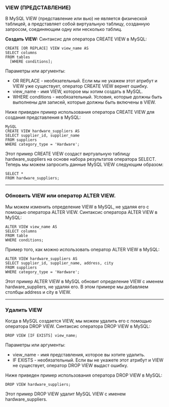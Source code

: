 ### VIEW (ПРЕДСТАВЛЕНИЕ)

В MySQL VIEW (представление или вью) не является физической таблицей, а представляет 
собой виртуальную таблицу, созданную запросом, соединяющим одну или несколько таблиц.

**Создать VIEW:**
Синтаксис для оператора CREATE VIEW в MySQL:

    CREATE [OR REPLACE] VIEW view_name AS
    SELECT columns
    FROM tables
      [WHERE conditions];

Параметры или аргументы:
- OR REPLACE - необязательный. Если мы не укажем этот атрибут и 
  VIEW уже существует, оператор CREATE VIEW вернет ошибку.
- view_name - имя VIEW, которое мы хотим создать в MySQL.
- WHERE conditions - необязательный. Условия, которые должны 
  быть выполнены для записей, которые должны быть включены в VIEW.

Ниже приведен пример использования оператора CREATE VIEW для создания представления в MySQL:

    MySQL
    CREATE VIEW hardware_suppliers AS
    SELECT supplier_id, supplier_name
    FROM suppliers
    WHERE category_type = 'Hardware';

Этот пример CREATE VIEW создаст виртуальную таблицу hardware_suppliers на основе набора 
результатов оператора SELECT. Теперь мы можем запросить данные MySQL VIEW следующим образом:

    SELECT *
    FROM hardware_suppliers;

---
### Обновить VIEW или оператор ALTER VIEW.

Мы можем изменить определение VIEW в MySQL, не удаляя его с помощью оператора ALTER VIEW.
Синтаксис оператора ALTER VIEW в MySQL:

    ALTER VIEW view_name AS
    SELECT columns
    FROM table
    WHERE conditions;

Пример того, как можно использовать оператор ALTER VIEW в MySQL:

    ALTER VIEW hardware_suppliers AS
    SELECT supplier_id, supplier_name, address, city
    FROM suppliers
    WHERE category_type = 'Hardware';

Этот пример ALTER VIEW в MySQL обновит определение VIEW с именем hardware_suppliers, не удаляя его. 
В этом примере мы добавляем столбцы address и city в VIEW.

---
### Удалить VIEW

Когда в MySQL создается VIEW, мы можем удалить его с помощью оператора DROP VIEW.
Синтаксис оператора DROP VIEW в MySQL:

    DROP VIEW [IF EXISTS] view_name;

Параметры или аргументы:
- view_name - имя представления, которое вы хотите удалить.
- IF EXISTS - необязательный. Если вы не укажете этот атрибут и 
  VIEW не существует, оператор DROP VIEW выдаст ошибку.

Ниже приведен пример использования оператора DROP VIEW в MySQL:

    DROP VIEW hardware_suppliers;

Этот пример DROP VIEW удалит MySQL VIEW с именем hardware_suppliers.
